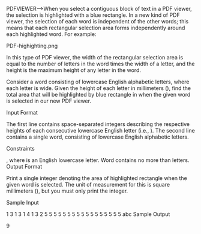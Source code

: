  PDFVIEWER-->When you select a contiguous block of text in a PDF viewer, the selection is highlighted with a blue rectangle. In a new kind of PDF viewer, the selection of each word is independent of the other words; this means that each rectangular selection area forms independently around each highlighted word. For example:

PDF-highighting.png

In this type of PDF viewer, the width of the rectangular selection area is equal to the number of letters in the word times the width of a letter, and the height is the maximum height of any letter in the word.

Consider a word consisting of lowercase English alphabetic letters, where each letter is  wide. Given the height of each letter in millimeters (), find the total area that will be highlighted by blue rectangle in  when the given word is selected in our new PDF viewer.

Input Format

The first line contains  space-separated integers describing the respective heights of each consecutive lowercase English letter (i.e., ). 
The second line contains a single word, consisting of lowercase English alphabetic letters.

Constraints

, where  is an English lowercase letter.
Word contains no more than  letters.
Output Format

Print a single integer denoting the area of highlighted rectangle when the given word is selected. The unit of measurement for this is square millimeters (), but you must only print the integer.

Sample Input

1 3 1 3 1 4 1 3 2 5 5 5 5 5 5 5 5 5 5 5 5 5 5 5 5 5
abc
Sample Output

9
